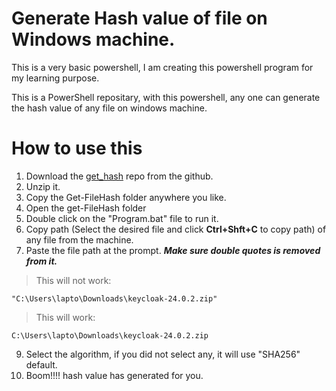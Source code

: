 # Generate Hash value of file on Windows machine.

This is a very basic powershell, I am creating this powershell program for my learning purpose.

This is a PowerShell repositary, with this powershell, any one can generate the hash value of any file on windows machine.

# How to use this

1. Download the [get_hash](https://github.com/raviindia/get_hash/tree/main) repo from the github.
2. Unzip it.
3. Copy the Get-FileHash folder anywhere you like.
4. Open the get-FileHash folder
5. Double click on the "Program.bat" file to run it.
6. Copy path (Select the desired file and click **Ctrl+Shft+C** to copy path) of any file from the machine.
7. Paste the file path at the prompt. ***Make sure double quotes is removed from it.***
>This will not work:
```
"C:\Users\lapto\Downloads\keycloak-24.0.2.zip"
```
>This will work:
```
C:\Users\lapto\Downloads\keycloak-24.0.2.zip
```
9. Select the algorithm, if you did not select any, it will use "SHA256" default.
10. Boom!!!! hash value has generated for you.
